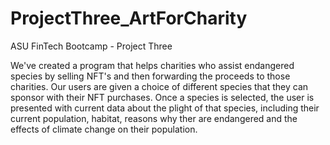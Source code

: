 # ProjectThree_ArtForCharity
ASU FinTech Bootcamp - Project Three

We've created a program that helps charities who assist endangered species by selling NFT's and then forwarding the proceeds to those charities. Our users are given a choice of different species that they can sponsor with their NFT purchases. Once a species is selected, the user is presented with current data about the plight of that species, including their current population, habitat, reasons why ther are endangered and the effects of climate change on their population. 
